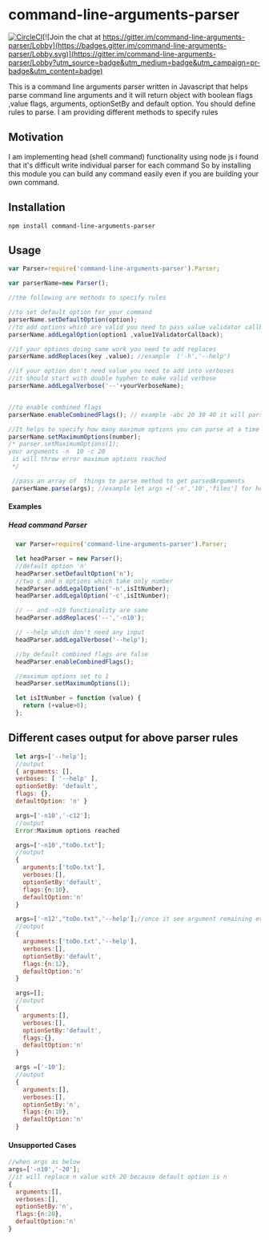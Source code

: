 
# command-line-arguments-parser

[![CircleCI](https://circleci.com/bb/veera83372/command-line-argumnets-parser/tree/master.svg?style=shield&circle-token=a723bccdc76d4581bf70d5a59b590244067fa307)](https://circleci.com/bb/veera83372/command-line-argumnets-parser/tree/master)[![Join the chat at https://gitter.im/command-line-arguments-parser/Lobby](https://badges.gitter.im/command-line-arguments-parser/Lobby.svg)](https://gitter.im/command-line-arguments-parser/Lobby?utm_source=badge&utm_medium=badge&utm_campaign=pr-badge&utm_content=badge)

This is a command line arguments parser written in Javascript that helps parse command line arguments and it will return object with boolean flags ,value flags, arguments, optionSetBy and default option.
You should define rules to parse.
I am providing different methods to specify rules

## Motivation

I am implementing head (shell command) functionality using node js i found that it's difficult write individual parser for each command
So by installing this module you can build any command easily
even if you are building your own command.

## Installation

`npm install command-line-arguments-parser`

## Usage

```javascript
var Parser=require('command-line-arguments-parser').Parser;

var parserName=new Parser();

//the following are methods to specify rules

//to set default option for your command
parserName.setDefaultOption(option);
//to add options which are valid you need to pass value validator callback to validate value given to your option in this your should start with hyphen
parserName.addLegalOption(option1 ,value1ValidatorCallback);

//if your options doing same work you need to add replaces
parserName.addReplaces(key ,value); //example  ('-h','--help')

//if your option don't need value you need to add into verboses
//it should start with double hyphen to make valid verbose
parserName.addLegalVerbose('--'+yourVerboseName);


//to enable combined flags
parserName.enableCombinedFlags(); // example -abc 20 30 40 it will parse as -a20,-b30,-c40

//It helps to specify how many maximum options you can parse at a time
parserName.setMaximumOptions(number);
/* parser.setMaximumOptions(1);
your arguments -n  10 -c 20
 it will throw error maximum options reached
 */

 //pass an array of  things to parse method to get parsedArguments
 parserName.parse(args); //example let args =['-n','10','files'] for head

```


#### Examples

##### Head command Parser
```javascript
  var Parser=require('command-line-arguments-parser').Parser;

  let headParser = new Parser();
  //default option 'n'
  headParser.setDefaultOption('n');
  //two c and n options which take only number
  headParser.addLegalOption('-n',isItNumber);
  headParser.addLegalOption('-c',isItNumber);

  // -- and -n10 functionality are same
  headParser.addReplaces('--','-n10');

  // --help which don't need any input
  headParser.addLegalVerbose('--help');

  //by default combined flags are false
  headParser.enableCombinedFlags();

  //maximum options set to 1
  headParser.setMaximumOptions(1);

  let isItNumber = function (value) {
    return (+value>0);
  };
```

## Different cases output for above parser rules

``` javascript
  let args=['--help'];
  //output
  { arguments: [],
  verboses: [ '--help' ],
  optionSetBy: 'default',
  flags: {},
  defaultOption: 'n' }

  args=['-n10','-c12'];
  //output
  Error:Maximum options reached

  args=['-n10',"toDo.txt"];
  //output
  {
    arguments:['toDo.txt'],
    verboses:[],
    optionSetBy:'default',
    flags:{n:10},
    defaultOption:'n'
  }

  args=['-n12',"toDo.txt",'--help'];//once it see argument remaining everything is argument
  //output
  {
    arguments:['toDo.txt','--help'],
    verboses:[],
    optionSetBy:'default',
    flags:{n:12},
    defaultOption:'n'
  }

  args=[];
  //output
  {
    arguments:[],
    verboses:[],
    optionSetBy:'default',
    flags:{},
    defaultOption:'n'
  }

  args =['-10'];
  //output
  {
    arguments:[],
    verboses:[],
    optionSetBy:'n',
    flags:{n:10},
    defaultOption:'n'
  }

```
#### Unsupported Cases

```javascript
//when args as below
args=['-n10','-20'];
//it will replace n value with 20 because default option is n
{
  arguments:[],
  verboses:[],
  optionSetBy:'n',
  flags:{n:20},
  defaultOption:'n'
}
```
